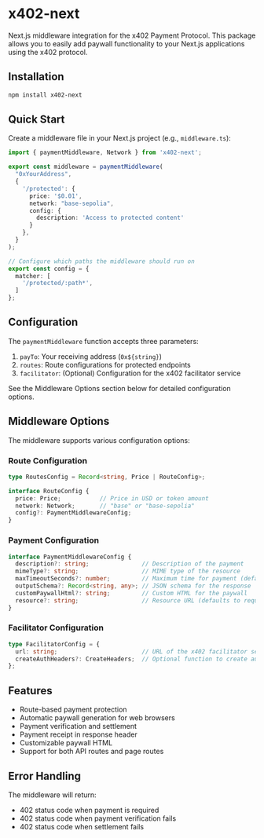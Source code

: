 # x402-next

Next.js middleware integration for the x402 Payment Protocol. This package allows you to easily add paywall functionality to your Next.js applications using the x402 protocol.

## Installation

```bash
npm install x402-next
```

## Quick Start

Create a middleware file in your Next.js project (e.g., `middleware.ts`):

```typescript
import { paymentMiddleware, Network } from 'x402-next';

export const middleware = paymentMiddleware(
  "0xYourAddress",
  {
    '/protected': {
      price: '$0.01',
      network: "base-sepolia",
      config: {
        description: 'Access to protected content'
      }
    },
  }
);

// Configure which paths the middleware should run on
export const config = {
  matcher: [
    '/protected/:path*',
  ]
};
```

## Configuration

The `paymentMiddleware` function accepts three parameters:

1. `payTo`: Your receiving address (`0x${string}`)
2. `routes`: Route configurations for protected endpoints
3. `facilitator`: (Optional) Configuration for the x402 facilitator service

See the Middleware Options section below for detailed configuration options.

## Middleware Options

The middleware supports various configuration options:

### Route Configuration

```typescript
type RoutesConfig = Record<string, Price | RouteConfig>;

interface RouteConfig {
  price: Price;           // Price in USD or token amount
  network: Network;       // "base" or "base-sepolia"
  config?: PaymentMiddlewareConfig;
}
```

### Payment Configuration

```typescript
interface PaymentMiddlewareConfig {
  description?: string;               // Description of the payment
  mimeType?: string;                  // MIME type of the resource
  maxTimeoutSeconds?: number;         // Maximum time for payment (default: 60)
  outputSchema?: Record<string, any>; // JSON schema for the response
  customPaywallHtml?: string;         // Custom HTML for the paywall
  resource?: string;                  // Resource URL (defaults to request URL)
}
```

### Facilitator Configuration

```typescript
type FacilitatorConfig = {
  url: string;                        // URL of the x402 facilitator service
  createAuthHeaders?: CreateHeaders;  // Optional function to create authentication headers
};
```

## Features

- Route-based payment protection
- Automatic paywall generation for web browsers
- Payment verification and settlement
- Payment receipt in response header
- Customizable paywall HTML
- Support for both API routes and page routes

## Error Handling

The middleware will return:
- 402 status code when payment is required
- 402 status code when payment verification fails
- 402 status code when settlement fails

